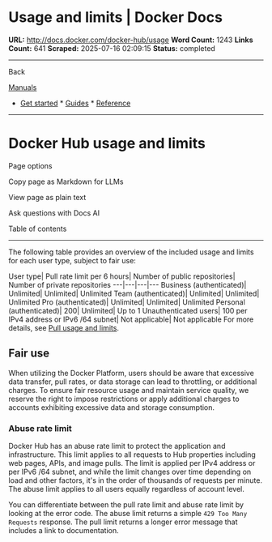 # Usage and limits | Docker Docs

**URL:** http://docs.docker.com/docker-hub/usage
**Word Count:** 1243
**Links Count:** 641
**Scraped:** 2025-07-16 02:09:15
**Status:** completed

---

Back

[Manuals](https://docs.docker.com/manuals/)

  * [Get started](http://docs.docker.com/get-started/)   * [Guides](http://docs.docker.com/guides/)   * [Reference](http://docs.docker.com/reference/)

* * *

# Docker Hub usage and limits

Page options

Copy page as Markdown for LLMs

View page as plain text

Ask questions with Docs AI

Table of contents

* * *

The following table provides an overview of the included usage and limits for each user type, subject to fair use:

User type| Pull rate limit per 6 hours| Number of public repositories| Number of private repositories   ---|---|---|---   Business \(authenticated\)| Unlimited| Unlimited| Unlimited   Team \(authenticated\)| Unlimited| Unlimited| Unlimited   Pro \(authenticated\)| Unlimited| Unlimited| Unlimited   Personal \(authenticated\)| 200| Unlimited| Up to 1   Unauthenticated users| 100 per IPv4 address or IPv6 /64 subnet| Not applicable| Not applicable      For more details, see [Pull usage and limits](https://docs.docker.com/docker-hub/usage/pulls/).

## Fair use

When utilizing the Docker Platform, users should be aware that excessive data transfer, pull rates, or data storage can lead to throttling, or additional charges. To ensure fair resource usage and maintain service quality, we reserve the right to impose restrictions or apply additional charges to accounts exhibiting excessive data and storage consumption.

### Abuse rate limit

Docker Hub has an abuse rate limit to protect the application and infrastructure. This limit applies to all requests to Hub properties including web pages, APIs, and image pulls. The limit is applied per IPv4 address or per IPv6 /64 subnet, and while the limit changes over time depending on load and other factors, it's in the order of thousands of requests per minute. The abuse limit applies to all users equally regardless of account level.

You can differentiate between the pull rate limit and abuse rate limit by looking at the error code. The abuse limit returns a simple `429 Too Many Requests` response. The pull limit returns a longer error message that includes a link to documentation.